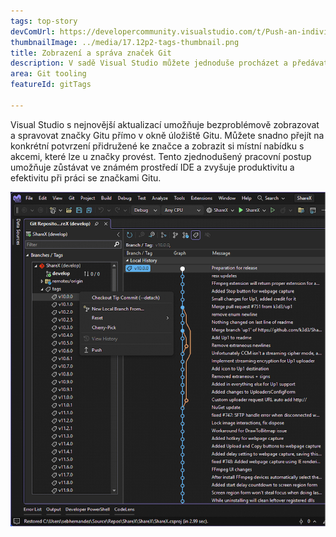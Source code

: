 ```yaml
---
tags: top-story
devComUrl: https://developercommunity.visualstudio.com/t/Push-an-individual-tag-from-Visual-Studi/1332043
thumbnailImage: ../media/17.12p2-tags-thumbnail.png
title: Zobrazení a správa značek Git
description: V sadě Visual Studio můžete jednoduše procházet a předávat značky Git.
area: Git tooling
featureId: gitTags

---
```



Visual Studio s nejnovější aktualizací umožňuje bezproblémově zobrazovat a spravovat značky Gitu přímo v okně úložiště Gitu. Můžete snadno přejít na konkrétní potvrzení přidružené ke značce a zobrazit si místní nabídku s akcemi, které lze u značky provést. Tento zjednodušený pracovní postup umožňuje zůstávat ve známém prostředí IDE a zvyšuje produktivitu a efektivitu při práci se značkami Gitu.

![Oznámení Git mv](../media/17.12p2-tags.png)
